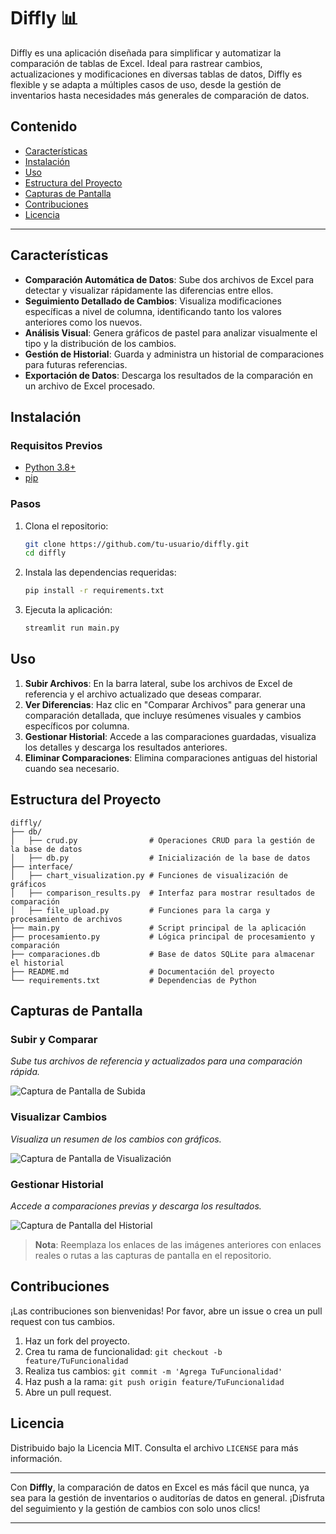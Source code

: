 # Diffly 📊

Diffly es una aplicación diseñada para simplificar y automatizar la comparación de tablas de Excel. Ideal para rastrear cambios, actualizaciones y modificaciones en diversas tablas de datos, Diffly es flexible y se adapta a múltiples casos de uso, desde la gestión de inventarios hasta necesidades más generales de comparación de datos.

## Contenido

- [Características](#características)
- [Instalación](#instalación)
- [Uso](#uso)
- [Estructura del Proyecto](#estructura-del-proyecto)
- [Capturas de Pantalla](#capturas-de-pantalla)
- [Contribuciones](#contribuciones)
- [Licencia](#licencia)

---

## Características

- **Comparación Automática de Datos**: Sube dos archivos de Excel para detectar y visualizar rápidamente las diferencias entre ellos.
- **Seguimiento Detallado de Cambios**: Visualiza modificaciones específicas a nivel de columna, identificando tanto los valores anteriores como los nuevos.
- **Análisis Visual**: Genera gráficos de pastel para analizar visualmente el tipo y la distribución de los cambios.
- **Gestión de Historial**: Guarda y administra un historial de comparaciones para futuras referencias.
- **Exportación de Datos**: Descarga los resultados de la comparación en un archivo de Excel procesado.

## Instalación

### Requisitos Previos

- [Python 3.8+](https://www.python.org/downloads/)
- [pip](https://pip.pypa.io/en/stable/installation/)

### Pasos

1. Clona el repositorio:

   ```bash
   git clone https://github.com/tu-usuario/diffly.git
   cd diffly
   ```

2. Instala las dependencias requeridas:

   ```bash
   pip install -r requirements.txt
   ```

3. Ejecuta la aplicación:

   ```bash
   streamlit run main.py
   ```

## Uso

1. **Subir Archivos**: En la barra lateral, sube los archivos de Excel de referencia y el archivo actualizado que deseas comparar.
2. **Ver Diferencias**: Haz clic en "Comparar Archivos" para generar una comparación detallada, que incluye resúmenes visuales y cambios específicos por columna.
3. **Gestionar Historial**: Accede a las comparaciones guardadas, visualiza los detalles y descarga los resultados anteriores.
4. **Eliminar Comparaciones**: Elimina comparaciones antiguas del historial cuando sea necesario.

## Estructura del Proyecto

```
diffly/
├── db/
│   ├── crud.py                # Operaciones CRUD para la gestión de la base de datos
│   ├── db.py                  # Inicialización de la base de datos
├── interface/
│   ├── chart_visualization.py # Funciones de visualización de gráficos
│   ├── comparison_results.py  # Interfaz para mostrar resultados de comparación
│   ├── file_upload.py         # Funciones para la carga y procesamiento de archivos
├── main.py                    # Script principal de la aplicación
├── procesamiento.py           # Lógica principal de procesamiento y comparación
├── comparaciones.db           # Base de datos SQLite para almacenar el historial
├── README.md                  # Documentación del proyecto
└── requirements.txt           # Dependencias de Python
```

## Capturas de Pantalla

### Subir y Comparar

*Sube tus archivos de referencia y actualizados para una comparación rápida.*

![Captura de Pantalla de Subida](link_a_captura_subida.png)

### Visualizar Cambios

*Visualiza un resumen de los cambios con gráficos.*

![Captura de Pantalla de Visualización](link_a_captura_visualizacion.png)

### Gestionar Historial

*Accede a comparaciones previas y descarga los resultados.*

![Captura de Pantalla del Historial](link_a_captura_historial.png)

> **Nota**: Reemplaza los enlaces de las imágenes anteriores con enlaces reales o rutas a las capturas de pantalla en el repositorio.

## Contribuciones

¡Las contribuciones son bienvenidas! Por favor, abre un issue o crea un pull request con tus cambios.

1. Haz un fork del proyecto.
2. Crea tu rama de funcionalidad: `git checkout -b feature/TuFuncionalidad`
3. Realiza tus cambios: `git commit -m 'Agrega TuFuncionalidad'`
4. Haz push a la rama: `git push origin feature/TuFuncionalidad`
5. Abre un pull request.

## Licencia

Distribuido bajo la Licencia MIT. Consulta el archivo `LICENSE` para más información.

---

Con **Diffly**, la comparación de datos en Excel es más fácil que nunca, ya sea para la gestión de inventarios o auditorías de datos en general. ¡Disfruta del seguimiento y la gestión de cambios con solo unos clics!

---
